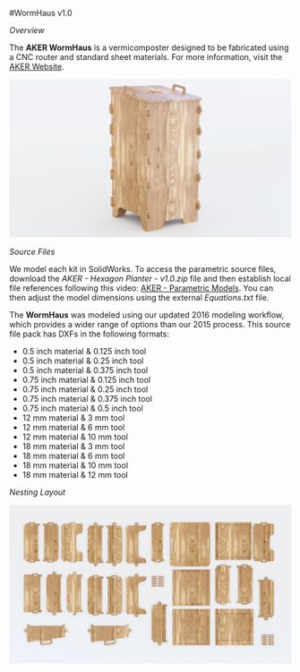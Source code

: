 #WormHaus v1.0

*Overview*

The **AKER WormHaus** is a vermicomposter designed to be fabricated using a CNC router and standard sheet materials. For more information, visit the [AKER Website](http://www.akerkits.com).

![WormHaus](https://github.com/AKERKits/WormHaus/blob/master/Images/AKER%20-%20WormHaus%20-%20v1.0%20-%20Master%20Assembly%20Cropped-min.jpg)

*Source Files*

We model each kit in SolidWorks. To access the parametric source files, download the *AKER - Hexagon Planter - v1.0.zip* file and then establish local file references following this video: [AKER - Parametric Models](https://www.youtube.com/watch?v=Ewdrlv4nSA0). You can then adjust the model dimensions using the external *Equations.txt* file.

The **WormHaus** was modeled using our updated 2016 modeling workflow, which provides a wider range of options than our 2015 process. This source file pack has DXFs in the following formats:

 * 0.5 inch material & 0.125 inch tool
 * 0.5 inch material & 0.25 inch tool
 * 0.5 inch material & 0.375 inch tool
 * 0.75 inch material & 0.125 inch tool
 * 0.75 inch material & 0.25 inch tool
 * 0.75 inch material & 0.375 inch tool
 * 0.75 inch material & 0.5 inch tool
 * 12 mm material & 3 mm tool
 * 12 mm material & 6 mm tool
 * 12 mm material & 10 mm tool
 * 18 mm material & 3 mm tool
 * 18 mm material & 6 mm tool
 * 18 mm material & 10 mm tool
 * 18 mm material & 12 mm tool

*Nesting Layout*

![WormHaus](https://github.com/AKERKits/WormHaus/blob/master/Images/AKER%20-%20WormHaus%20-%20v1.0%20-%20Nesting%20Assembly%20Cropped-min.jpg)
